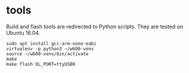 # tools

Build and flash tools are redirected to Python scripts.
They are tested on Ubuntu 16.04.

```
sudo apt install gcc-arm-none-eabi
virtualenv -p python3 ~/w600-venv
source ~/w600-venv/bin/activate
make
make flash DL_PORT=ttyUSB0
```
